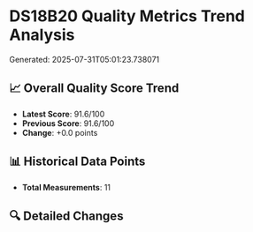 
# DS18B20 Quality Metrics Trend Analysis
Generated: 2025-07-31T05:01:23.738071

## 📈 Overall Quality Score Trend
- **Latest Score**: 91.6/100
- **Previous Score**: 91.6/100
- **Change**: +0.0 points

## 📊 Historical Data Points
- **Total Measurements**: 11

## 🔍 Detailed Changes
